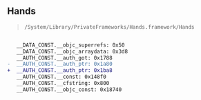 ## Hands

> `/System/Library/PrivateFrameworks/Hands.framework/Hands`

```diff

   __DATA_CONST.__objc_superrefs: 0x50
   __DATA_CONST.__objc_arraydata: 0x3d8
   __AUTH_CONST.__auth_got: 0x1788
-  __AUTH_CONST.__auth_ptr: 0x1a80
+  __AUTH_CONST.__auth_ptr: 0x1ba8
   __AUTH_CONST.__const: 0x148f0
   __AUTH_CONST.__cfstring: 0x800
   __AUTH_CONST.__objc_const: 0x18740

```
